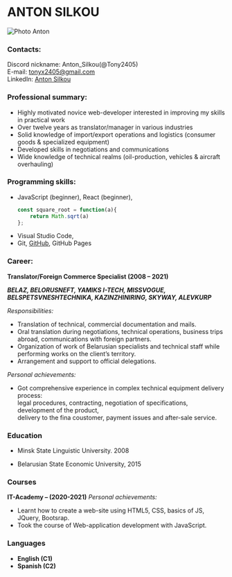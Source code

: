 # ANTON SILKOU 
![Photo Anton](./foto2.jpg)

### Contacts:
Discord nickname: Anton_Silkou(@Tony2405)<br/>
E-mail: [tonyx2405@gmail.com](tonyx2405@gmail.com/ 'My email')<br/>
LinkedIn: [Anton Silkou](https://www.linkedin.com/in/anton-silkou-569979105/ 'The best way to contact me')<br/>

### Professional summary:
- Highly motivated novice web-developer interested in improving my skills in practical work
- Over twelve years as translator/manager in various industries
- Solid knowledge of import/export operations and logistics (consumer goods & specialized equipment)
- Developed skills in negotiations and communications
- Wide knowledge of technical realms (oil-production, vehicles & aircraft overhauling)

### Programming skills:

- JavaScript (beginner), React (beginner),
    ```javascript
    const square_root = function(a){
        return Math.sqrt(a)
    }; 
    ```
- Visual Studio Code,
- Git, [GitHub](https://github.com/Tony2405), GitHub Pages


### Career:

**Translator/Foreign Commerce Specialist (2008 – 2021)**

***BELAZ, BELORUSNEFT, YAMIKS I-TECH, MISSVOGUE, BELSPETSVNESHTECHNIKA, 
KAZINZHINIRING, SKYWAY, ALEVKURP***

*Responsibilities:*
-	Translation of technical, commercial documentation and mails.
-	Oral translation during negotiations, technical operations, business trips<br/> abroad, communications with foreign partners.
-	Organization of work of Belarusian specialists and technical staff while<br/> performing works on the client’s territory.
-	Arrangement and support to official delegations.
 
*Personal achievements:*
-	Got comprehensive experience in complex technical equipment delivery process:<br/> legal procedures, contracting, negotiation of specifications, development of the product,<br/> delivery to the fina coustomer, payment issues and after-sale service.

### Education ###

- Minsk State Linguistic University. 2008

- Belarusian State Economic University, 2015 

### Courses ###   										
**IT-Academy – (2020-2021)**
	*Personal achievements:*
-	Learnt how to create a web-site using HTML5, CSS, basics of JS, JQuery, Bootsrap.
-	Took the course of Web-application development with JavaScript.

### Languages ###
- **English (C1)**
- **Spanish (C2)**

